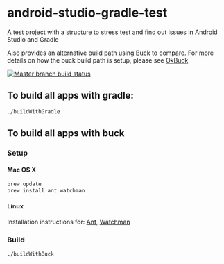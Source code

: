 # android-studio-gradle-test
A test project with a structure to stress test and find out issues in Android Studio and Gradle

Also provides an alternative build path using [Buck](https://buckbuild.com/) to compare. For more details on how the buck build path is setup, please see [OkBuck](https://github.com/uber/okbuck)

[![Master branch build status](https://travis-ci.org/kageiit/android-studio-gradle-test.svg?branch=master)](https://travis-ci.org/kageiit/android-studio-gradle-test)

## To build all apps with gradle:
```bash
./buildWithGradle
```

## To build all apps with buck

### Setup
#### Mac OS X
```bash
brew update
brew install ant watchman
```

#### Linux
Installation instructions for: [Ant](http://ant.apache.org/), [Watchman](https://facebook.github.io/watchman/docs/install.html)

### Build
```bash
./buildWithBuck
```
